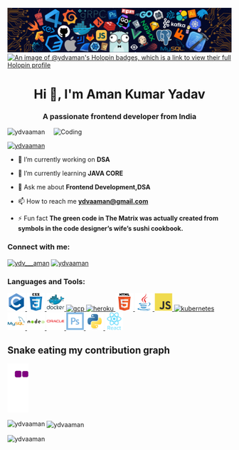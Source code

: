 ![MasterHead](https://github.com/Ydvaaman/Ydvaaman/blob/main/footer.png)
[![An image of @ydvaman's Holopin badges, which is a link to view their full Holopin profile](https://holopin.me/ydvaman)](https://holopin.io/@ydvaman)
<h1 align="center">Hi 👋, I'm Aman Kumar Yadav</h1>
<h3 align="center">A passionate frontend developer from India</h3>
<img align="right" alt="Coding" width="400" src="https://cdn.dribbble.com/users/1162077/screenshots/3848914/programmer.gif">


<p align="left"> <img src="https://komarev.com/ghpvc/?username=ydvaaman&label=Profile%20views&color=0e75b6&style=flat" alt="ydvaaman" /> </p>

<p align="left"> <a href="https://twitter.com/ydvaaman" target="blank"><img src="https://img.shields.io/twitter/follow/ydvaaman?logo=twitter&style=for-the-badge" alt="ydvaaman" /></a> </p>

- 🔭 I’m currently working on **DSA**

- 🌱 I’m currently learning **JAVA CORE**

- 💬 Ask me about **Frontend Development,DSA**

- 📫 How to reach me **ydvaaman@gmail.com**

- ⚡ Fun fact **The green code in The Matrix was actually created from symbols in the code designer’s wife’s sushi cookbook.**

<h3 align="left">Connect with me:</h3>
<p align="left">
<a href="https://twitter.com/ydvaaman" target="blank"><img align="center" src="https://raw.githubusercontent.com/rahuldkjain/github-profile-readme-generator/master/src/images/icons/Social/twitter.svg" alt="ydv___aman" height="30" width="40" /></a>
<a href="https://linkedin.com/in/ydvaaman" target="blank"><img align="center" src="https://raw.githubusercontent.com/rahuldkjain/github-profile-readme-generator/master/src/images/icons/Social/linked-in-alt.svg" alt="ydvaaman" height="30" width="40" /></a>
</p>

<h3 align="left">Languages and Tools:</h3>
<p align="left"> <a href="https://www.cprogramming.com/" target="_blank" rel="noreferrer"> <img src="https://raw.githubusercontent.com/devicons/devicon/master/icons/c/c-original.svg" alt="c" width="40" height="40"/> </a> <a href="https://www.w3schools.com/css/" target="_blank" rel="noreferrer"> <img src="https://raw.githubusercontent.com/devicons/devicon/master/icons/css3/css3-original-wordmark.svg" alt="css3" width="40" height="40"/> </a> <a href="https://www.docker.com/" target="_blank" rel="noreferrer"> <img src="https://raw.githubusercontent.com/devicons/devicon/master/icons/docker/docker-original-wordmark.svg" alt="docker" width="40" height="40"/> </a> <a href="https://cloud.google.com" target="_blank" rel="noreferrer"> <img src="https://www.vectorlogo.zone/logos/google_cloud/google_cloud-icon.svg" alt="gcp" width="40" height="40"/> </a> <a href="https://heroku.com" target="_blank" rel="noreferrer"> <img src="https://www.vectorlogo.zone/logos/heroku/heroku-icon.svg" alt="heroku" width="40" height="40"/> </a> <a href="https://www.w3.org/html/" target="_blank" rel="noreferrer"> <img src="https://raw.githubusercontent.com/devicons/devicon/master/icons/html5/html5-original-wordmark.svg" alt="html5" width="40" height="40"/> </a> <a href="https://www.java.com" target="_blank" rel="noreferrer"> <img src="https://raw.githubusercontent.com/devicons/devicon/master/icons/java/java-original.svg" alt="java" width="40" height="40"/> </a> <a href="https://developer.mozilla.org/en-US/docs/Web/JavaScript" target="_blank" rel="noreferrer"> <img src="https://raw.githubusercontent.com/devicons/devicon/master/icons/javascript/javascript-original.svg" alt="javascript" width="40" height="40"/> </a> <a href="https://kubernetes.io" target="_blank" rel="noreferrer"> <img src="https://www.vectorlogo.zone/logos/kubernetes/kubernetes-icon.svg" alt="kubernetes" width="40" height="40"/> </a> <a href="https://www.mysql.com/" target="_blank" rel="noreferrer"> <img src="https://raw.githubusercontent.com/devicons/devicon/master/icons/mysql/mysql-original-wordmark.svg" alt="mysql" width="40" height="40"/> </a> <a href="https://nodejs.org" target="_blank" rel="noreferrer"> <img src="https://raw.githubusercontent.com/devicons/devicon/master/icons/nodejs/nodejs-original-wordmark.svg" alt="nodejs" width="40" height="40"/> </a> <a href="https://www.oracle.com/" target="_blank" rel="noreferrer"> <img src="https://raw.githubusercontent.com/devicons/devicon/master/icons/oracle/oracle-original.svg" alt="oracle" width="40" height="40"/> </a> <a href="https://www.photoshop.com/en" target="_blank" rel="noreferrer"> <img src="https://raw.githubusercontent.com/devicons/devicon/master/icons/photoshop/photoshop-line.svg" alt="photoshop" width="40" height="40"/> </a> <a href="https://www.python.org" target="_blank" rel="noreferrer"> <img src="https://raw.githubusercontent.com/devicons/devicon/master/icons/python/python-original.svg" alt="python" width="40" height="40"/> </a> <a href="https://reactjs.org/" target="_blank" rel="noreferrer"> <img src="https://raw.githubusercontent.com/devicons/devicon/master/icons/react/react-original-wordmark.svg" alt="react" width="40" height="40"/> </a> </p>

## Snake eating my contribution graph
![snake gif](https://github.com/Ydvaaman/Ydvaaman/blob/output/github-contribution-grid-snake.gif)
</div>

<p><img align="left" src="https://github-readme-stats.vercel.app/api/top-langs?username=ydvaaman&show_icons=true&locale=en&layout=compact" alt="ydvaaman" /></p>

<p>&nbsp;<img align="center" src="https://github-readme-stats.vercel.app/api?username=ydvaaman&show_icons=true&locale=en" alt="ydvaaman" /></p>

<p><img align="center" src="https://github-readme-streak-stats.herokuapp.com/?user=ydvaaman&" alt="ydvaaman" /></p>
